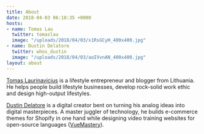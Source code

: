 ```yaml
---
title: About
date: 2018-04-03 06:18:35 +0000
hosts:
- name: Tomas Lau
  twitter: tomaslau
  image: "/uploads/2018/04/03/x1RsGCyH_400x400.jpg"
- name: Dustin Delatore
  twitter: whos_dustin
  image: "/uploads/2018/04/03/aoIVvnAN_400x400.jpg"
layout: about
---
```

[Tomas Laurinavicius](https://tomaslau.com "TomasLau.com") is a lifestyle entrepreneur and blogger from Lithuania. He helps people build lifestyle businesses, develop rock-solid work ethic  
and design high-output lifestyles.

[Dustin Delatore](https://whosdustin.com "WhosDustin.com") is a digital creator bent on turning his analog ideas into digital masterpieces. A master juggler of technology, he builds e-commerce themes for Shopify in one hand while designing video training websites for open-source languages ([VueMastery](https://vuemastery.com "VueMastery")).